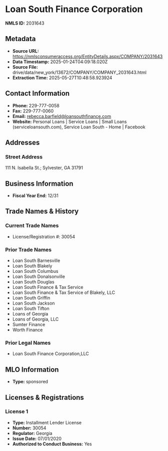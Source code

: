 # Loan South Finance Corporation

**NMLS ID:** 2031643

## Metadata
- **Source URL:** https://nmlsconsumeraccess.org/EntityDetails.aspx/COMPANY/2031643
- **Data Timestamp:** 2025-01-24T04:09:18.020Z
- **Source File:** drive/data/new_york/13672/COMPANY/COMPANY_2031643.html
- **Extraction Time:** 2025-05-27T10:48:58.923924

## Contact Information
- **Phone:** 229-777-0058
- **Fax:** 229-777-0060
- **Email:** rebecca.barfield@loansouthfinance.com
- **Website:** Personal Loans | Service Loans | Small Loans (serviceloansouth.com), Service Loan South - Home | Facebook

## Addresses
### Street Address
111 N. Isabella St.; Sylvester, GA 31791

## Business Information
- **Fiscal Year End:** 12/31

## Trade Names & History
### Current Trade Names
- License/Registration #: 30054

### Prior Trade Names
- Loan South Barnesville
- Loan South Blakely
- Loan South Columbus
- Loan South Donalsonville
- Loan South Douglas
- Loan South Finance & Tax Service
- Loan South Finance & Tax Service of Blakely, LLC
- Loan South Griffin
- Loan South Jackson
- Loan South Tifton
- Loans of Georgia
- Loans of Georgia, LLC
- Sumter Finance
- Worth Finance

### Prior Legal Names
- Loan South Finance Corporation,LLC

## MLO Information
- **Type:** sponsored

## Licenses & Registrations

### License 1
- **Type:** Installment Lender License
- **Number:** 30054
- **Regulator:** Georgia
- **Issue Date:** 07/01/2020
- **Authorized to Conduct Business:** Yes
